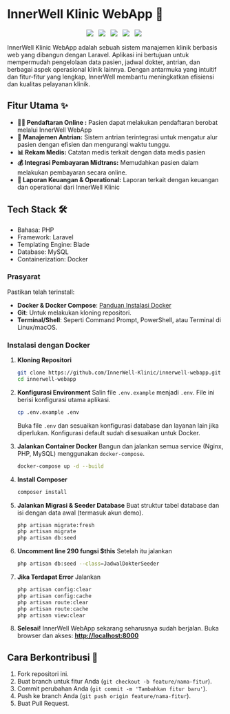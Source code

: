 # InnerWell Klinic WebApp 🏥

<p align="center">
  <img style="margin-right: 8px;" src="https://img.shields.io/badge/Laravel-%23FF2D20.svg?style=for-the-badge&logo=laravel&logoColor=white" />
  <img style="margin-right: 8px;" src="https://img.shields.io/badge/Blade-%23000000.svg?style=for-the-badge&logo=laravel&logoColor=white" />
  <img style="margin-right: 8px;" src="https://img.shields.io/badge/PHP-%23777BB4.svg?style=for-the-badge&logo=php&logoColor=white" />
  <img style="margin-right: 8px;" src="https://img.shields.io/badge/Docker-%234688F1.svg?style=for-the-badge&logo=docker&logoColor=white" />
  <img style="margin-right: 8px;" src="https://img.shields.io/badge/MySQL-%234479A1.svg?style=for-the-badge&logo=mysql&logoColor=white" />
</p>

InnerWell Klinic WebApp adalah sebuah sistem manajemen klinik berbasis web yang dibangun dengan Laravel. Aplikasi ini bertujuan untuk mempermudah pengelolaan data pasien, jadwal dokter, antrian, dan berbagai aspek operasional klinik lainnya. Dengan antarmuka yang intuitif dan fitur-fitur yang lengkap, InnerWell membantu meningkatkan efisiensi dan kualitas pelayanan klinik.

## Fitur Utama ✨

*   **👨‍⚕️ Pendaftaran Online :** Pasien dapat melakukan pendaftaran berobat melalui InnerWell WebApp
*   **📅 Manajemen Antrian:** Sistem antrian terintegrasi untuk mengatur alur pasien dengan efisien dan mengurangi waktu tunggu.
*   **📊 Rekam Medis:** Catatan medis terkait dengan data medis pasien
*   **💰 Integrasi Pembayaran Midtrans:** Memudahkan pasien dalam melakukan pembayaran secara online.
*   **🧾 Laporan Keuangan & Operational:** Laporan terkait dengan keuangan dan operational dari InnerWell Klinic

## Tech Stack 🛠️

*   Bahasa: PHP
*   Framework: Laravel
*   Templating Engine: Blade
*   Database: MySQL
*   Containerization: Docker

### Prasyarat

Pastikan telah terinstall:

* **Docker & Docker Compose**: [Panduan Instalasi Docker](https://docs.docker.com/get-docker/)
* **Git**: Untuk melakukan kloning repositori.
* **Terminal/Shell**: Seperti Command Prompt, PowerShell, atau Terminal di Linux/macOS.

### Instalasi dengan Docker

1.  **Kloning Repositori**
    ```sh
    git clone https://github.com/InnerWell-Klinic/innerwell-webapp.git
    cd innerwell-webapp
    ```

2.  **Konfigurasi Environment**
    Salin file `.env.example` menjadi `.env`. File ini berisi konfigurasi utama aplikasi.
    ```sh
    cp .env.example .env
    ```
    Buka file `.env` dan sesuaikan konfigurasi database dan layanan lain jika diperlukan. Konfigurasi default sudah disesuaikan untuk Docker.

3.  **Jalankan Container Docker**
    Bangun dan jalankan semua service (Nginx, PHP, MySQL) menggunakan `docker-compose`.
    ```sh
    docker-compose up -d --build
    ```

4.  **Install Composer**
    ```sh
    composer install
    ```

5.  **Jalankan Migrasi & Seeder Database**
    Buat struktur tabel database dan isi dengan data awal (termasuk akun demo).
    ```sh
    php artisan migrate:fresh
    php artisan migrate
    php artisan db:seed
    ```

8.  **Uncomment line 290 fungsi $this**
    Setelah itu jalankan
    ```sh
    php artisan db:seed --class=JadwalDokterSeeder
    ```

9.  **Jika Terdapat Error**
    Jalankan
    ```sh
    php artisan config:clear
    php artisan config:cache
    php artisan route:clear
    php artisan route:cache
    php artisan view:clear
    ```

10. **Selesai!**
    InnerWell WebApp sekarang seharusnya sudah berjalan. Buka browser dan akses:
    [**http://localhost:8000**](http://localhost:8000)

## Cara Berkontribusi 🤝

1.  Fork repositori ini.
2.  Buat branch untuk fitur Anda (`git checkout -b feature/nama-fitur`).
3.  Commit perubahan Anda (`git commit -m 'Tambahkan fitur baru'`).
4.  Push ke branch Anda (`git push origin feature/nama-fitur`).
5.  Buat Pull Request.
